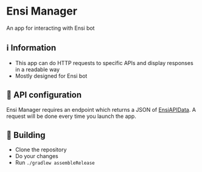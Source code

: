 # Ensi Manager
An app for interacting with Ensi bot

## ℹ️ Information
- This app can do HTTP requests to specific APIs and display responses in a readable way
- Mostly designed for Ensi bot

## 🔗 API configuration
Ensi Manager requires an endpoint which returns a JSON of [EnsiAPIData](https://github.com/aliernfrog/ensi-manager/blob/main/app/src/main/java/com/aliernfrog/ensimanager/data/EnsiAPIData.kt). A request will be done every time you launch the app.

## 🔧 Building
- Clone the repository
- Do your changes
- Run `./gradlew assembleRelease`
